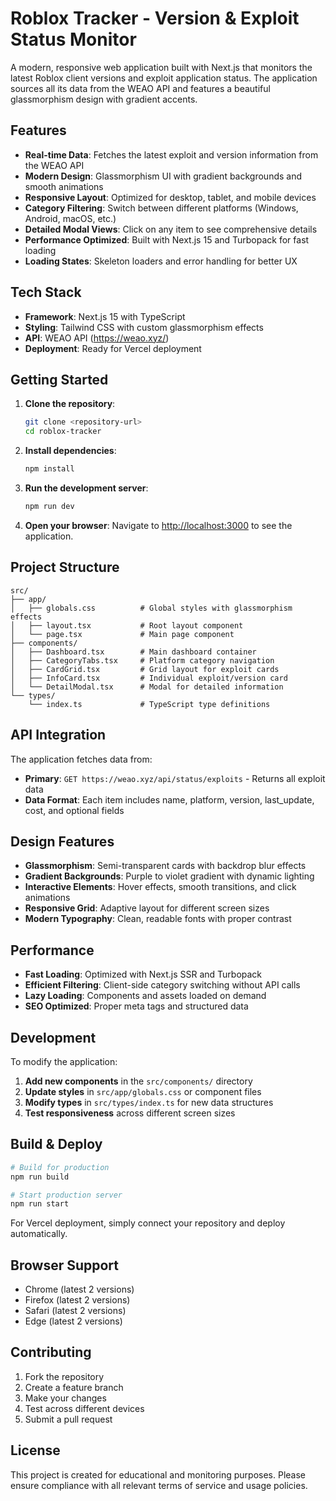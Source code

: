 # Roblox Tracker - Version & Exploit Status Monitor

A modern, responsive web application built with Next.js that monitors the latest Roblox client versions and exploit application status. The application sources all its data from the WEAO API and features a beautiful glassmorphism design with gradient accents.

## Features

- **Real-time Data**: Fetches the latest exploit and version information from the WEAO API
- **Modern Design**: Glassmorphism UI with gradient backgrounds and smooth animations
- **Responsive Layout**: Optimized for desktop, tablet, and mobile devices
- **Category Filtering**: Switch between different platforms (Windows, Android, macOS, etc.)
- **Detailed Modal Views**: Click on any item to see comprehensive details
- **Performance Optimized**: Built with Next.js 15 and Turbopack for fast loading
- **Loading States**: Skeleton loaders and error handling for better UX

## Tech Stack

- **Framework**: Next.js 15 with TypeScript
- **Styling**: Tailwind CSS with custom glassmorphism effects
- **API**: WEAO API (https://weao.xyz/)
- **Deployment**: Ready for Vercel deployment

## Getting Started

1. **Clone the repository**:
   ```bash
   git clone <repository-url>
   cd roblox-tracker
   ```

2. **Install dependencies**:
   ```bash
   npm install
   ```

3. **Run the development server**:
   ```bash
   npm run dev
   ```

4. **Open your browser**:
   Navigate to [http://localhost:3000](http://localhost:3000) to see the application.

## Project Structure

```
src/
├── app/
│   ├── globals.css          # Global styles with glassmorphism effects
│   ├── layout.tsx           # Root layout component
│   └── page.tsx             # Main page component
├── components/
│   ├── Dashboard.tsx        # Main dashboard container
│   ├── CategoryTabs.tsx     # Platform category navigation
│   ├── CardGrid.tsx         # Grid layout for exploit cards
│   ├── InfoCard.tsx         # Individual exploit/version card
│   └── DetailModal.tsx      # Modal for detailed information
└── types/
    └── index.ts             # TypeScript type definitions
```

## API Integration

The application fetches data from:
- **Primary**: `GET https://weao.xyz/api/status/exploits` - Returns all exploit data
- **Data Format**: Each item includes name, platform, version, last_update, cost, and optional fields

## Design Features

- **Glassmorphism**: Semi-transparent cards with backdrop blur effects
- **Gradient Backgrounds**: Purple to violet gradient with dynamic lighting
- **Interactive Elements**: Hover effects, smooth transitions, and click animations
- **Responsive Grid**: Adaptive layout for different screen sizes
- **Modern Typography**: Clean, readable fonts with proper contrast

## Performance

- **Fast Loading**: Optimized with Next.js SSR and Turbopack
- **Efficient Filtering**: Client-side category switching without API calls
- **Lazy Loading**: Components and assets loaded on demand
- **SEO Optimized**: Proper meta tags and structured data

## Development

To modify the application:

1. **Add new components** in the `src/components/` directory
2. **Update styles** in `src/app/globals.css` or component files
3. **Modify types** in `src/types/index.ts` for new data structures
4. **Test responsiveness** across different screen sizes

## Build & Deploy

```bash
# Build for production
npm run build

# Start production server
npm run start
```

For Vercel deployment, simply connect your repository and deploy automatically.

## Browser Support

- Chrome (latest 2 versions)
- Firefox (latest 2 versions)
- Safari (latest 2 versions)
- Edge (latest 2 versions)

## Contributing

1. Fork the repository
2. Create a feature branch
3. Make your changes
4. Test across different devices
5. Submit a pull request

## License

This project is created for educational and monitoring purposes. Please ensure compliance with all relevant terms of service and usage policies.
